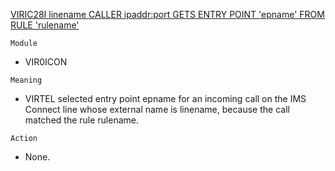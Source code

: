 [VIRIC28I linename CALLER ipaddr:port GETS ENTRY POINT 'epname' FROM RULE 'rulename'](https://virtel.readthedocs.io/en/latest/manuals/virtel/Virtel459MG/messages.html?highlight=VIRIC28I#VIRIC28I)

`Module`
- VIR0ICON

`Meaning`
- VIRTEL selected entry point epname for an incoming call on the IMS Connect line whose external name is linename, because the call matched the rule rulename.

`Action`
- None.
